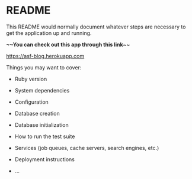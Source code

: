 # README
This README would normally document whatever steps are necessary to get the
application up and running.

**~~You can check out this app through this link**~~
 
https://asf-blog.herokuapp.com


Things you may want to cover:

* Ruby version

* System dependencies

* Configuration

* Database creation

* Database initialization

* How to run the test suite

* Services (job queues, cache servers, search engines, etc.)

* Deployment instructions

* ...
